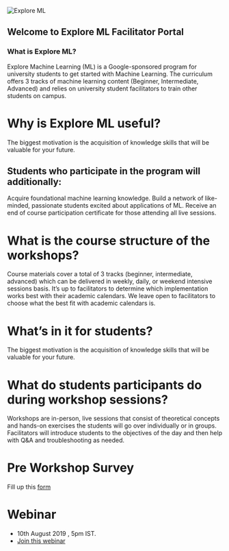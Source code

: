 
![Explore ML](https://explore-ml-iemk.github.io/Onboarding/learn%20with%20google%20ai%20-%20explore%20ml-01%20(1).png)

## Welcome to Explore ML Facilitator Portal 

### What is Explore ML?
 Explore Machine Learning (ML) is a Google-sponsored program for university students to get started with Machine Learning. The curriculum offers 3 tracks of machine learning content (Beginner, Intermediate, Advanced) and relies on university student facilitators to train other students on campus.

# Why is Explore ML useful?
The biggest motivation is the acquisition of knowledge skills that will be valuable for your future.

## Students who participate in the program will additionally:
Acquire foundational machine learning knowledge.
Build a network of like-minded, passionate students excited about applications of ML.
Receive an end of course participation certificate for those attending all live sessions.

# What is the course structure of the workshops?
Course materials cover a total of 3 tracks (beginner, intermediate, advanced) which can be delivered in weekly, daily, or weekend intensive sessions basis. It’s up to facilitators to determine which implementation works best with their academic calendars. We leave open to facilitators to choose what the best fit with academic calendars is.

# What’s in it for students?
The biggest motivation is the acquisition of knowledge skills that will be valuable for your future.

# What do students participants do during workshop sessions?
Workshops are in-person, live sessions that consist of theoretical concepts and hands-on exercises the students will go over individually or in groups. Facilitators will introduce students to the objectives of the day and then help with Q&A and troubleshooting as needed.

# Pre Workshop Survey
Fill up this [form](https://bit.ly/exploreml-s-pre)

# Webinar 
- 10th August 2019 , 5pm IST.
- [Join this webinar](https://zoom.us/j/762553179)
